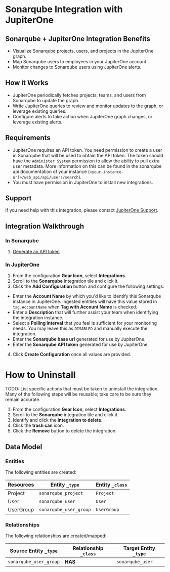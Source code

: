 # Sonarqube Integration with JupiterOne

## Sonarqube + JupiterOne Integration Benefits

- Visualize Sonarqube projects, users, and projects in the JupiterOne graph.
- Map Sonarqube users to employees in your JupiterOne account.
- Monitor changes to Sonarqube users using JupiterOne alerts.

## How it Works

- JupiterOne periodically fetches projects, teams, and users from Sonarqube to
  update the graph.
- Write JupiterOne queries to review and monitor updates to the graph, or
  leverage existing queries.
- Configure alerts to take action when JupiterOne graph changes, or leverage
  existing alerts.

## Requirements

- JupiterOne requires an API token. You need permission to create a user in
  Sonarqube that will be used to obtain the API token. The token should have the
  `Administer System` permission to allow the ability to pull extra user
  metadata. More information on this can be found in the sonarqube api
  documentation of your instance
  (`<your-instance-url>/web_api/api/users/search`).
- You must have permission in JupiterOne to install new integrations.

## Support

If you need help with this integration, please contact
[JupiterOne Support](https://community.askj1.com).

## Integration Walkthrough

### In Sonarqube

1. [Generate an API token](https://docs.sonarqube.org/latest/user-guide/user-token/)

### In JupiterOne

1. From the configuration **Gear Icon**, select **Integrations**.
2. Scroll to the **Sonarqube** integration tile and click it.
3. Click the **Add Configuration** button and configure the following settings:

- Enter the **Account Name** by which you'd like to identify this Sonarqube
  instance in JupiterOne. Ingested entities will have this value stored in
  `tag.AccountName` when **Tag with Account Name** is checked.
- Enter a **Description** that will further assist your team when identifying
  the integration instance.
- Select a **Polling Interval** that you feel is sufficient for your monitoring
  needs. You may leave this as `DISABLED` and manually execute the integration.
- Enter the **Sonarqube base url** generated for use by JupiterOne.
- Enter the **Sonarqube API token** generated for use by JupiterOne.

4. Click **Create Configuration** once all values are provided.

# How to Uninstall

TODO: List specific actions that must be taken to uninstall the integration.
Many of the following steps will be reusable; take care to be sure they remain
accurate.

1. From the configuration **Gear Icon**, select **Integrations**.
2. Scroll to the **Sonarqube** integration tile and click it.
3. Identify and click the **integration to delete**.
4. Click the **trash can** icon.
5. Click the **Remove** button to delete the integration.

<!-- {J1_DOCUMENTATION_MARKER_START} -->
<!--
********************************************************************************
NOTE: ALL OF THE FOLLOWING DOCUMENTATION IS GENERATED USING THE
"j1-integration document" COMMAND. DO NOT EDIT BY HAND! PLEASE SEE THE DEVELOPER
DOCUMENTATION FOR USAGE INFORMATION:

https://github.com/JupiterOne/sdk/blob/master/docs/integrations/development.md
********************************************************************************
-->

## Data Model

### Entities

The following entities are created:

| Resources | Entity `_type`         | Entity `_class` |
| --------- | ---------------------- | --------------- |
| Project   | `sonarqube_project`    | `Project`       |
| User      | `sonarqube_user`       | `User`          |
| UserGroup | `sonarqube_user_group` | `UserGroup`     |

### Relationships

The following relationships are created/mapped:

| Source Entity `_type`  | Relationship `_class` | Target Entity `_type` |
| ---------------------- | --------------------- | --------------------- |
| `sonarqube_user_group` | **HAS**               | `sonarqube_user`      |

<!--
********************************************************************************
END OF GENERATED DOCUMENTATION AFTER BELOW MARKER
********************************************************************************
-->
<!-- {J1_DOCUMENTATION_MARKER_END} -->
